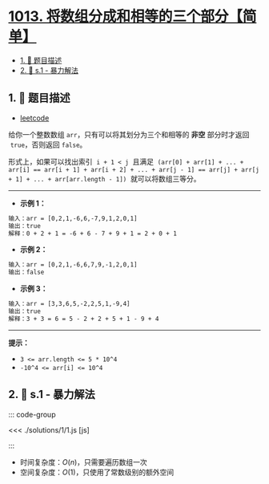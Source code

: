 # [1013. 将数组分成和相等的三个部分【简单】](https://github.com/tnotesjs/TNotes.leetcode/tree/main/notes/1013.%20%E5%B0%86%E6%95%B0%E7%BB%84%E5%88%86%E6%88%90%E5%92%8C%E7%9B%B8%E7%AD%89%E7%9A%84%E4%B8%89%E4%B8%AA%E9%83%A8%E5%88%86%E3%80%90%E7%AE%80%E5%8D%95%E3%80%91)

<!-- region:toc -->

- [1. 📝 题目描述](#1--题目描述)
- [2. 🎯 s.1 - 暴力解法](#2--s1---暴力解法)

<!-- endregion:toc -->

## 1. 📝 题目描述

- [leetcode](https://leetcode.cn/problems/partition-array-into-three-parts-with-equal-sum/)

给你一个整数数组 `arr`，只有可以将其划分为三个和相等的 **非空** 部分时才返回  `true`，否则返回 `false`。

形式上，如果可以找出索引  `i + 1 < j`  且满足  `(arr[0] + arr[1] + ... + arr[i] == arr[i + 1] + arr[i + 2] + ... + arr[j - 1] == arr[j] + arr[j + 1] + ... + arr[arr.length - 1])`  就可以将数组三等分。

---

- **示例 1：**

```txt
输入：arr = [0,2,1,-6,6,-7,9,1,2,0,1]
输出：true
解释：0 + 2 + 1 = -6 + 6 - 7 + 9 + 1 = 2 + 0 + 1
```

- **示例 2：**

```txt
输入：arr = [0,2,1,-6,6,7,9,-1,2,0,1]
输出：false
```

- **示例 3：**

```txt
输入：arr = [3,3,6,5,-2,2,5,1,-9,4]
输出：true
解释：3 + 3 = 6 = 5 - 2 + 2 + 5 + 1 - 9 + 4
```

---

**提示：**

- `3 <= arr.length <= 5 * 10^4`
- `-10^4 <= arr[i] <= 10^4`

## 2. 🎯 s.1 - 暴力解法

::: code-group

<<< ./solutions/1/1.js [js]

:::

- 时间复杂度：$O(n)$，只需要遍历数组一次
- 空间复杂度：$O(1)$，只使用了常数级别的额外空间
